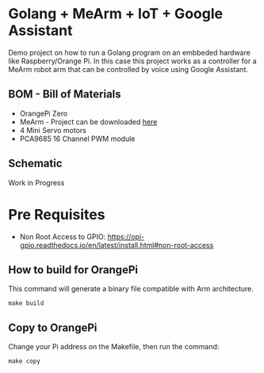 # Golang + MeArm + IoT + Google Assistant 

Demo project on how to run a Golang program on an embbeded hardware like Raspberry/Orange Pi. In this case this project works as a controller for a MeArm robot arm that can be controlled by voice using Google Assistant.

## BOM - Bill of Materials

* OrangePi Zero 
* MeArm - Project can be downloaded [here](https://www.thingiverse.com/thing:993759)
* 4 Mini Servo motors
* PCA9685 16 Channel PWM module

## Schematic 

Work in Progress

# Pre Requisites 

* Non Root Access to GPIO: https://opi-gpio.readthedocs.io/en/latest/install.html#non-root-access

## How to build for OrangePi 

This command will generate a binary file compatible with Arm architecture.

`make build`

## Copy to OrangePi

Change your Pi address on the Makefile, then run the command: 

`make copy`